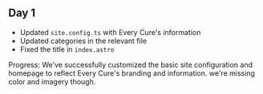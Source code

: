 ## Day 1
- Updated `site.config.ts` with Every Cure's information
- Updated categories in the relevant file
- Fixed the title in `index.astro`

Progress: We've successfully customized the basic site configuration and homepage to reflect Every Cure's branding and information. we're missing color and imagery though.
